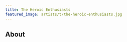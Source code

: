 ```yaml
---
title: The Heroic Enthusiasts
featured_image: artists/t/the-heroic-enthusiasts.jpg
---
```

## About


